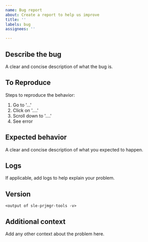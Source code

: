 ```yaml
---
name: Bug report
about: Create a report to help us improve
title: ''
labels: bug
assignees: ''

---
```


## Describe the bug

A clear and concise description of what the bug is.

## To Reproduce

Steps to reproduce the behavior:
1. Go to '...'
2. Click on '....'
3. Scroll down to '....'
4. See error

## Expected behavior

A clear and concise description of what you expected to happen.

## Logs

If applicable, add logs to help explain your problem.

## Version

```
<output of sle-prjmgr-tools -v>
```

## Additional context

Add any other context about the problem here.

